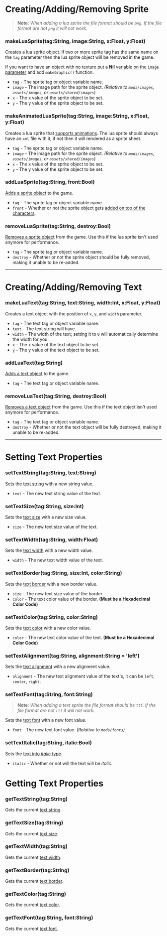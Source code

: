 # Creating/Adding/Removing Sprite
> **Note**: _When adding a lua sprite the file format should be `png`. If the file format are not `png` it will not work._

### makeLuaSprite(tag:String, image:String, x:Float, y:Float)
Creates a lua sprite object. If two or more sprite tag has the same name on the `tag` parameter then the lua sprite object will be removed in the game.  

If you want to have an object with no texture put a <ins>**Nil** variable on the `image` parameter</ins> and add `makeGraphic()` function. 

- `tag` - The sprite tag or object variable name.
- `image` - The image path for the sprite object. _(Relative to `mods/images`, `assets/images`, or `assets/shared/images`)_
- `x` - The x value of the sprite object to be set.
- `y` - The y value of the sprite object to be set.

### makeAnimatedLuaSprite(tag:String, image:String, x:Float, y:Float)
Creates a lua sprite that <ins>supports animations</ins>. The lua sprite should always have an `xml` file with it, if not then it will rendered as a sprite sheet.

- `tag` - The sprite tag or object variable name.
- `image` - The image path for the sprite object. _(Relative to `mods/images`, `assets/images`, or `assets/shared/images`)_
- `x` - The x value of the sprite object to be set.
- `y` - The y value of the sprite object to be set.

### addLuaSprite(tag:String, front:Bool)
<ins>Adds a sprite object</ins> to the game.

- `tag` - The sprite tag or object variable name.
- `front` - Whether or not the sprite object gets <ins>added on top of the characters</ins>.

### removeLuaSprite(tag:String, destroy:Bool)
<ins>Removes a sprite object</ins> from the game. Use this if the lua sprite isn't used anymore for performance.

- `tag` - The sprite tag or object variable name.
- `destroy` - Whether or not the sprite object should be fully removed, making it unable to be re-added.

***

# Creating/Adding/Removing Text
### makeLuaText(tag:String, text:String, width:Int, x:Float, y:Float)
Creates a text object with the position of `x`, `y`, and `width` parameter.

- `tag` - The text tag or object variable name.
- `text` - The text string will have.
- `width` - The width of the text; setting it to `0` will automatically determine the width for you.
- `x` - The x value of the text object to be set.
- `y` - The y value of the text object to be set.

### addLuaText(tag:String)
<ins>Adds a text object</ins> to the game.

- `tag` - The text tag or object variable name.

### removeLuaText(tag:String, destroy:Bool)
<ins>Removes a text object</ins> from the game. Use this if the text object isn't used anymore for performance.

- `tag` - The text tag or object variable name.
- `destroy` - Whether or not the text object will be fully destroyed, making it unable to be re-added.

***

# Setting Text Properties
### setTextString(tag:String, text:String)
Sets the <ins>text string</ins> with a new string value.

- `text` - The new text string value of the text.

### setTextSize(tag:String, size:Int)
Sets the <ins>text size</ins> with a new size value.

- `size` - The new text size value of the text.

### setTextWidth(tag:String, width:Float)
Sets the <ins>text width</ins> with a new width value.

- `width` - The new text width value of the text.

### setTextBorder(tag:String, size:Int, color:String)
Sets the <ins>text border</ins> with a new border value.

- `size` - The new text size value of the border.
- `color` - The text color value of the border. **(Must be a Hexadecimal Color Code)**

### setTextColor(tag:String, color:String)
Sets the <ins>text color</ins> with a new color value.

- `color` - The new text color value of the text. **(Must be a Hexadecimal Color Code)**

### setTextAlignment(tag:String, alignment:String = 'left')
Sets the <ins>text alignment</ins> with a new alignment value.

- `alignment` - The new text alignment value of the text's, it can be `left`, `center`, `right`. 

### setTextFont(tag:String, font:String)
> **Note**: _When adding a text sprite the file format should be `ttf`. If the file format are not `ttf` it will not work._

Sets the <ins>text font</ins> with a new font value.

- `font` - The new text font value. _(Relative to `mods/fonts`)_

### setTextItalic(tag:String, italic:Bool)
Sets the <ins>text into _italic_ type</ins>.

- `italic` - Whether or not will the text will be _italic_. 

# Getting Text Properties
### getTextString(tag:String)
Gets the current <ins>text string</ins>.

### getTextSize(tag:String)
Gets the current <ins>text size</ins>.

### getTextWidth(tag:String)
Gets the current <ins>text width</ins>.

### getTextBorder(tag:String)
Gets the current <ins>text border</ins>.

### getTextColor(tag:String)
Gets the current <ins>text color</ins>.

### getTextFont(tag:String, font:String)
Gets the current <ins>text font</ins>.
